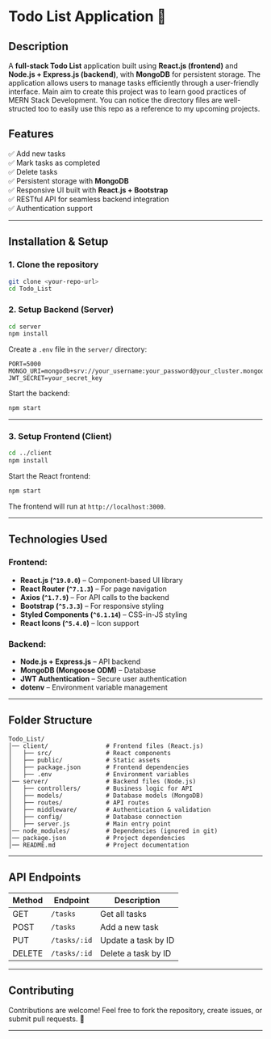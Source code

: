 # **Todo List Application** 📝

## **Description**

A **full-stack Todo List** application built using **React.js (frontend)** and **Node.js + Express.js (backend)**, with **MongoDB** for persistent storage. The application allows users to manage tasks efficiently through a user-friendly interface.
Main aim to create this project was to learn good practices of MERN Stack Development. You can notice the directory files are well-structed too to easily use this repo as a reference to my upcoming projects.

## **Features**

✅ Add new tasks  
✅ Mark tasks as completed  
✅ Delete tasks  
✅ Persistent storage with **MongoDB**  
✅ Responsive UI built with **React.js + Bootstrap**  
✅ RESTful API for seamless backend integration  
✅ Authentication support

---

## **Installation & Setup**

### **1. Clone the repository**

```sh
git clone <your-repo-url>
cd Todo_List
```

### **2. Setup Backend (Server)**

```sh
cd server
npm install
```

Create a `.env` file in the `server/` directory:

```
PORT=5000
MONGO_URI=mongodb+srv://your_username:your_password@your_cluster.mongodb.net/todo_db
JWT_SECRET=your_secret_key
```

Start the backend:

```sh
npm start
```

---

### **3. Setup Frontend (Client)**

```sh
cd ../client
npm install
```

Start the React frontend:

```sh
npm start
```

The frontend will run at `http://localhost:3000`.

---

## **Technologies Used**

### **Frontend:**

- **React.js (`^19.0.0`)** – Component-based UI library
- **React Router (`^7.1.3`)** – For page navigation
- **Axios (`^1.7.9`)** – For API calls to the backend
- **Bootstrap (`^5.3.3`)** – For responsive styling
- **Styled Components (`^6.1.14`)** – CSS-in-JS styling
- **React Icons (`^5.4.0`)** – Icon support

### **Backend:**

- **Node.js + Express.js** – API backend
- **MongoDB (Mongoose ODM)** – Database
- **JWT Authentication** – Secure user authentication
- **dotenv** – Environment variable management

---

## **Folder Structure**

```
Todo_List/
│── client/                # Frontend files (React.js)
│   ├── src/               # React components
│   ├── public/            # Static assets
│   ├── package.json       # Frontend dependencies
│   ├── .env               # Environment variables
│── server/                # Backend files (Node.js)
│   ├── controllers/       # Business logic for API
│   ├── models/            # Database models (MongoDB)
│   ├── routes/            # API routes
│   ├── middleware/        # Authentication & validation
│   ├── config/            # Database connection
│   ├── server.js          # Main entry point
│── node_modules/          # Dependencies (ignored in git)
│── package.json           # Project dependencies
│── README.md              # Project documentation
```

---

## **API Endpoints**

| Method | Endpoint     | Description         |
| ------ | ------------ | ------------------- |
| GET    | `/tasks`     | Get all tasks       |
| POST   | `/tasks`     | Add a new task      |
| PUT    | `/tasks/:id` | Update a task by ID |
| DELETE | `/tasks/:id` | Delete a task by ID |

---

## **Contributing**

Contributions are welcome! Feel free to fork the repository, create issues, or submit pull requests. 🚀

---

